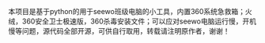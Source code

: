 本项目是基于python的用于seewo班级电脑的小工具，内置360系统急救箱；火绒，360安全卫士极速版，360杀毒安装文件；可以应对seewo电脑运行慢，开机慢等问题，源代码全部开源，可供自行取用，转载请注明原作者，谢谢！
